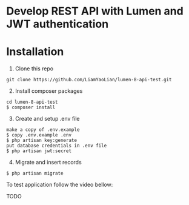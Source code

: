 # Develop REST API with Lumen and JWT authentication

# Installation

1. Clone this repo

```
git clone https://github.com/LiamYaoLian/lumen-8-api-test.git
```

2. Install composer packages

```
cd lumen-8-api-test
$ composer install
```

3. Create and setup .env file

```
make a copy of .env.example
$ copy .env.example .env
$ php artisan key:generate
put database credentials in .env file
$ php artisan jwt:secret
```

4. Migrate and insert records

```
$ php artisan migrate
```

To test application follow the video bellow:

TODO

